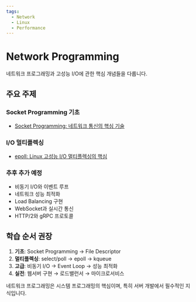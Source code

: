 ```yaml
---
tags:
  - Network
  - Linux
  - Performance
---
```


# Network Programming

네트워크 프로그래밍과 고성능 I/O에 관한 핵심 개념들을 다룹니다.

## 주요 주제

### Socket Programming 기초

- [Socket Programming: 네트워크 통신의 핵심 기술](socket.md)

### I/O 멀티플렉싱

- [epoll: Linux 고성능 I/O 멀티플렉싱의 핵심](epoll.md)

### 추후 추가 예정

- 비동기 I/O와 이벤트 루프
- 네트워크 성능 최적화
- Load Balancing 구현
- WebSocket과 실시간 통신
- HTTP/2와 gRPC 프로토콜

## 학습 순서 권장

1. **기초**: Socket Programming → File Descriptor
2. **멀티플렉싱**: select/poll → epoll → kqueue
3. **고급**: 비동기 I/O → Event Loop → 성능 최적화
4. **실전**: 웹서버 구현 → 로드밸런서 → 마이크로서비스

네트워크 프로그래밍은 시스템 프로그래밍의 핵심이며, 특히 서버 개발에서 필수적인 지식입니다.
